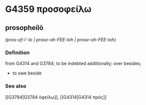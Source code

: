 # G4359 προσοφείλω

## prosopheílō

_(pros-of-i'-lo | prose-oh-FEE-loh | prose-oh-FEE-loh)_

### Definition

from G4314 and G3784; to be indebted additionally; over besides; 

- to owe beside

### See also

[[G3784|G3784 ὀφείλω]], [[G4314|G4314 πρός]]
